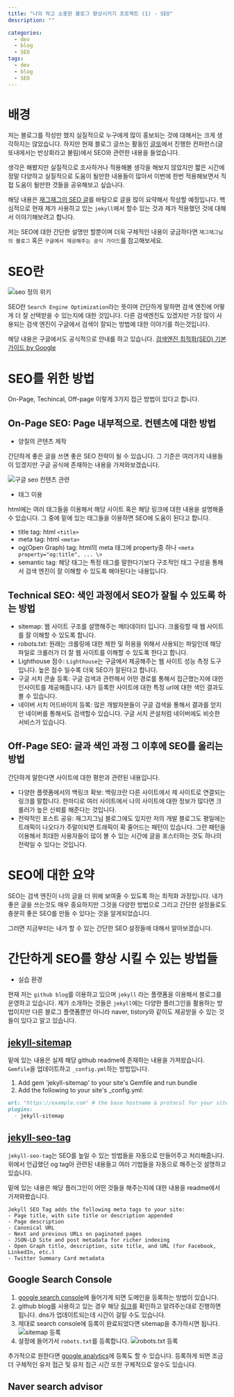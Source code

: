 ```yaml
---
title: "나의 작고 소중한 블로그 향상시키기 프로젝트 (1) - SEO"
description: ""

categories:
  - dev
  - blog
  - SEO
tags:
  - dev
  - blog
  - SEO
---
```


# 배경

저는 블로그를 작성만 했지 실질적으로 누구에게 많이 홍보되는 것에 대해서는 크게 생각하지는 않았습니다. 하지만 현재 블로그 글쓰는 활동인 [글또](https://geultto.github.io/docs/intro)에서 진행한 컨퍼런스(글또내에서는 반상회라고 불림)에서 SEO와 관련한 내용을 들었습니다.

생각은 해봤지만 실질적으로 조사하거나 적용해볼 생각을 해보지 않았지만 짧은 시간에 정말 다양하고 실질적으로 도움이 될만한 내용들이 많아서 이번에 한번 적용해보면서 직접 도움이 될만한 것들을 공유해보고 싶습니다.

해당 내용은 [재그재그의 SEO 글](https://wormwlrm.github.io/2023/05/07/SEO-for-Technical-Blog.html)를 바탕으로 글을 많이 요약해서 작성할 예정입니다. 핵심적으로 현재 제가 사용하고 있는 `jekyll`에서 할수 있는 것과 제가 적용했던 것에 대해서 이야기해보려고 합니다.

저는 SEO에 대한 간단한 설명만 할뿐이며 더욱 구체적인 내용이 궁금하다면 `재그재그님의 블로그` 혹은 `구글에서 제공해주는 공식 가이드`를 참고해보세요.

# SEO란

![seo 정의 위키]()

SEO란 `Search Engine Optimization`라는 뜻이며 간단하게 말하면 검색 엔진에 어떻게 더 잘 선택받을 수 있는지에 대한 것입니다. 다른 검색엔진도 있겠지만 가장 많이 사용되는 검색 엔진이 구글에서 검색이 잘되는 방법에 대한 이야기를 하는것입니다.

해당 내용은 구글에서도 공식적으로 안내를 하고 있습니다. [검색엔진 최적화(SEO) 기본 가이드 by Google](https://developers.google.com/search/docs/fundamentals/seo-starter-guide?hl=ko)

# SEO를 위한 방법

On-Page, Techincal, Off-page 이렇게 3가지 접근 방법이 있다고 합니다. 

## On-Page SEO: Page 내부적으로. 컨텐츠에 대한 방법

- 양질의 콘텐츠 제작

간단하게 좋은 글을 쓰면 좋은 SEO 전략이 될 수 있습니다. 그 기준은 여러가지 내용들이 있겠지만 구글 공식에 존재하는 내용을 가져와보겠습니다. 

![구글 seo 컨텐츠 관련]()

- 태그 이용

html에는 여러 태그들을 이용해서 해당 사이트 혹은 해당 링크에 대한 내용을 설명해줄 수 있습니다. 그 중에 밑에 있는 태그들을 이용하면 SEO에 도움이 된다고 합니다.

- title tag: html `<title>`
- meta tag: html `<meta>` 
- og(Open Graph) tag: html의 meta 태그에 property중 하나 `<meta property="og:title", ... \>`
- semantic tag: 해당 태그는 특정 태그를 말한다기보다 구조적인 태그 구성을 통해서 검색 엔진이 잘 이해할 수 있도록 해야된다는 내용입니다.

## Technical SEO: 색인 과정에서 SEO가 잘될 수 있도록 하는 방법

- sitemap: 웹 사이트 구조를 설명해주는 메타데이터 입니다. 크롤링할 때 웹 사이트를 잘 이해할 수 있도록 합니다.
- robots.txt: 원래는 크롤링에 대한 제한 및 허용을 위해서 사용되는 파일인데 해당 파일로 크롤러가 더 잘 웹 사이트를 이해할 수 있도록 한다고 합니다.
- Lighthouse 점수: `Lighthouse`는 구글에서 제공해주는 웹 사이트 성능 측정 도구입니다. 높은 점수 일수록 더욱 SEO가 잘된다고 합니다.
- 구글 서치 콘솔 등록: 구글 검색과 관련해서 어떤 경로를 통해서 접근했는지에 대한 인사이트를 제공해줍니다. 내가 등록한 사이트에 대한 특정 url에 대한 색인 결과도 볼 수 있습니다.
- 네이버 서치 어드바이저 등록: 많은 개발자분들이 구글 검색을 통해서 결과를 얻지만 네이버를 통해서도 검색할수 있습니다. 구글 서치 콘설처럼 네이버에도 비슷한 서비스가 있습니다.

## Off-Page SEO: 글과 색인 과정 그 이후에 SEO를 올리는 방법

간단하게 말한다면 사이트에 대한 평판과 관련된 내용입니다. 

- 다양한 플랫폼에서의 백링크 확보: 백링크란 다른 사이트에서 제 사이트로 연결되는 링크를 말합니다. 한마디로 여러 사이트에서 나의 사이트에 대한 정보가 많다면 크롤러가 높은 신뢰를 해준다는 것입니다.
- 전략적인 포스트 공유: 재그지그님 블로그에도 있지만 저의 개발 블로그도 평일에는 트래픽이 나오다가 주말이되면 트래픽이 확 줄어드는 패턴이 있습니다. 그런 패턴을 이용해서 최대한 사용자들이 많이 볼 수 있는 시간에 글을 포스터하는 것도 하나의 전략일 수 있다는 것입니다.

# SEO에 대한 요약

SEO는 검색 엔진이 나의 글을 더 위에 보여줄 수 있도록 하는 최적화 과정입니다. 내가 좋은 글을 쓰는것도 매우 중요하지만 그것을 다양한 방법으로 그리고 간단한 설정들로도 충분히 좋은 SEO를 만들 수 있다는 것을 알게되었습니다.

그러면 지금부터는 내가 할 수 있는 간단한 SEO 설정들에 대해서 알아보겠습니다.

# 간단하게 SEO를 향상 시킬 수 있는 방법들

- 실습 환경

현재 저는 `github blog`를 이용하고 있으며 `jekyll` 라는 플랫폼을 이용해서 블로그를 운영하고 있습니다. 제가 소개하는 것들은 `jekyll`에는 다양한 플러그인을 활용하는 방법이지만 다른 블로그 플랫폼뿐만 아니라 naver, tistory와 같이도 제공받을 수 있는 것들이 있다고 알고 있습니다.

## [jekyll-sitemap](https://github.com/jekyll/jekyll-sitemap)

밑에 있는 내용은 실제 해당 github readme에 존재하는 내용을 가져왔습니다. `Gemfile`을 업데이트하고 `_config.yml`하는 방법입니다.

1. Add gem 'jekyll-sitemap' to your site's Gemfile and run bundle
2. Add the following to your site's _config.yml:

```md
url: "https://example.com" # the base hostname & protocol for your site
plugins:
  - jekyll-sitemap
```

## [jekyll-seo-tag](https://github.com/jekyll/jekyll-seo-tag)

`jekyll-seo-tag`는 SEO를 높일 수 있는 방법들을 자동으로 만들어주고 처리해줍니다. 위에서 언급했던 og tag아 관련된 내용들고 여러 기법들을 자동으로 해주는것 설명하고 있습니다.

밑에 있는 내용은 해당 플러그인이 어떤 것들을 해주는지에 대한 내용을 readme에서 가져와봤습니다.

```
Jekyll SEO Tag adds the following meta tags to your site:
- Page title, with site title or description appended
- Page description
- Canonical URL
- Next and previous URLs on paginated pages
- JSON-LD Site and post metadata for richer indexing
- Open Graph title, description, site title, and URL (for Facebook, LinkedIn, etc.)
- Twitter Summary Card metadata
```

## Google Search Console

1. [google search console](https://search.google.com/search-console/about)에 들어가게 되면 도메인을 등록하는 방법이 있습니다.
2. github blog를 사용하고 있는 경우 해당 [링크](https://docs.github.com/ko/enterprise-cloud@latest/pages/configuring-a-custom-domain-for-your-github-pages-site/verifying-your-custom-domain-for-github-pages)를 확인하고 알려주는대로 진행하면 됩니다. dns가 업데이트되는데 시간이 걸릴 수도 있습니다.
3. 제대로 search console에 등록이 완료되었다면 sitemap을 추가하시면 됩니다. ![sitemap 등록]()
4. 설정에 들어가서 `robots.txt`를 등록합니다. ![robots.txt 등록]()

추가적으로 원한다면 [google analytics](https://analytics.google.com/analytics)에 등록도 할 수 있습니다. 등록하게 되면 조금 더 구체적인 유저 접근 및 유저 접근 시간 또한 구체적으로 알수도 있습니다.

## Naver search advisor




